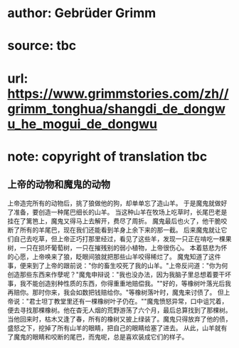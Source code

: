 # author: Gebrüder Grimm
# source: tbc
# url: https://www.grimmstories.com/zh//grimm_tonghua/shangdi_de_dongwu_he_mogui_de_dongwu
# note: copyright of translation tbc

## 上帝的动物和魔鬼的动物 

上帝造完所有的动物后，挑了狼做他的狗，却单单忘了造山羊。
于是魔鬼就做好了准备，要创造一种尾巴细长的山羊。
当这种山羊在牧场上吃草时，长尾巴老是挂在了篱笆上，魔鬼又得马上去解开，费尽了周折。
魔鬼最后也火了，他干脆咬断了所有的羊尾巴，现在我们还能看到羊身上余下来的那一截。
后来魔鬼就让它们自己去吃草，但上帝正巧打那里经过，看见了这些羊，发现一只正在啃吃一棵果树，一只在损坏葡萄树，一只在摧残别的弱小植物，上帝很伤心。
本着慈悲为怀的心愿，上帝唤来了狼，眨眼间狼就把那些山羊咬得稀烂了。
魔鬼知道了这件事，便来到了上帝的跟前说："你的畜生咬死了我的山羊。"上帝反问道："你为何创造那些东西来作孽呢？"魔鬼申辩说："我也没办法，因为我脑子里总想着要干坏事，我不能创造别种性质的东西，你得重重地赔偿我。""好的，等橡树叶落光后我再赔你。那时你来，我会如数把钱赔给你。"等橡树落叶时，魔鬼来讨债了。
但上帝说："君士坦丁教堂里还有一棵橡树叶子仍在。""魔鬼愤怒异常，口中诅咒着，便去寻找那棵橡树。他在杳无人烟的荒野游荡了六个月，最后总算找到了那棵树。当他回来时，枯木又逢了春，所有的橡树又披上绿装了。魔鬼只得放弃了他的债，盛怒之下，挖掉了所有山羊的眼睛，把自己的眼睛给塞了进去。
从此，山羊就有了魔鬼的眼睛和咬断的尾巴，而鬼呢，总是喜欢装成它们的样子。
